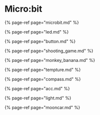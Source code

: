 # Micro:bit

{% page-ref page="microbit.md" %}

{% page-ref page="led.md" %}

{% page-ref page="button.md" %}

{% page-ref page="shooting\_game.md" %}

{% page-ref page="monkey\_banana.md" %}

{% page-ref page="tempture.md" %}

{% page-ref page="compass.md" %}

{% page-ref page="acc.md" %}

{% page-ref page="light.md" %}

{% page-ref page="mooncar.md" %}







